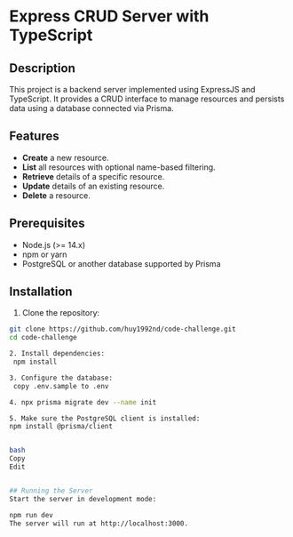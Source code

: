 # Express CRUD Server with TypeScript

## Description
This project is a backend server implemented using ExpressJS and TypeScript. It provides a CRUD interface to manage resources and persists data using a database connected via Prisma.

## Features
- **Create** a new resource.
- **List** all resources with optional name-based filtering.
- **Retrieve** details of a specific resource.
- **Update** details of an existing resource.
- **Delete** a resource.

## Prerequisites
- Node.js (>= 14.x)
- npm or yarn
- PostgreSQL or another database supported by Prisma

## Installation

1.  Clone the repository:
   ```bash
   git clone https://github.com/huy1992nd/code-challenge.git
   cd code-challenge

2. Install dependencies:
    npm install

3. Configure the database:
    copy .env.sample to .env

4. npx prisma migrate dev --name init

5. Make sure the PostgreSQL client is installed:
   npm install @prisma/client


bash
Copy
Edit


## Running the Server
Start the server in development mode:

npm run dev
The server will run at http://localhost:3000.
